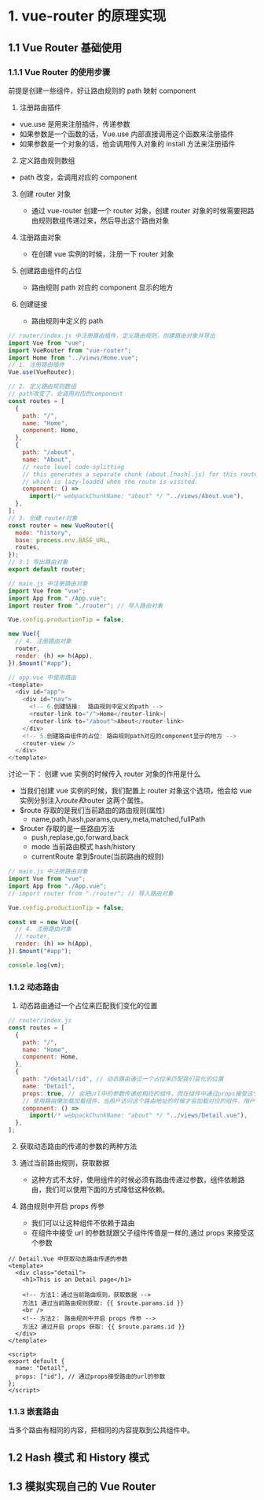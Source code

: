 # 1. vue-router 的原理实现

## 1.1 Vue Router 基础使用

### 1.1.1 Vue Router 的使用步骤

前提是创建一些组件，好让路由规则的 path 映射 component

1. 注册路由插件

- vue.use 是用来注册插件，传递参数
- 如果参数是一个函数的话，Vue.use 内部直接调用这个函数来注册插件
- 如果参数是一个对象的话，他会调用传入对象的 install 方法来注册插件

2. 定义路由规则数组

- path 改变，会调用对应的 component

3. 创建 router 对象

   - 通过 vue-router 创建一个 router 对象，创建 router 对象的时候需要把路由规则数组传递过来，然后导出这个路由对象

4. 注册路由对象

   - 在创建 vue 实例的时候，注册一下 router 对象

5. 创建路由组件的占位

   - 路由规则 path 对应的 component 显示的地方

6. 创建链接
   - 路由规则中定义的 path

```js
// router/index.js 中注册路由插件，定义路由规则，创建路由对象并导出
import Vue from "vue";
import VueRouter from "vue-router";
import Home from "../views/Home.vue";
// 1. 注册路由插件
Vue.use(VueRouter);

// 2. 定义路由规则数组
// path改变了，会调用对应的component
const routes = [
  {
    path: "/",
    name: "Home",
    component: Home,
  },
  {
    path: "/about",
    name: "About",
    // route level code-splitting
    // this generates a separate chunk (about.[hash].js) for this route
    // which is lazy-loaded when the route is visited.
    component: () =>
      import(/* webpackChunkName: "about" */ "../views/About.vue"),
  },
];
// 3. 创建 router对象
const router = new VueRouter({
  mode: "history",
  base: process.env.BASE_URL,
  routes,
});
// 3.1 导出路由对象
export default router;

// main.js 中注册路由对象
import Vue from "vue";
import App from "./App.vue";
import router from "./router"; // 导入路由对象

Vue.config.productionTip = false;

new Vue({
  // 4. 注册路由对象
  router,
  render: (h) => h(App),
}).$mount("#app");

// app.vue 中使用路由
<template>
  <div id="app">
    <div id="nav">
      <!-- 6.创建链接:  路由规则中定义的path -->
      <router-link to="/">Home</router-link>|
      <router-link to="/about">About</router-link>
    </div>
    <!-- 5.创建路由组件的占位: 路由规则path对应的component显示的地方 -->
    <router-view />
  </div>
</template>
```

讨论一下： 创建 vue 实例的时候传入 router 对象的作用是什么

- 当我们创建 vue 实例的时候，我们配置上 router 对象这个选项，他会给 vue 实例分别注入$route和$router 这两个属性。
- \$route 存取的是我们当前路由的路由规则(属性)
  - name,path,hash,params,query,meta,matched,fullPath
- \$router 存取的是一些路由方法
  - push,replase,go,forward,back
  - mode 当前路由模式 hash/history
  - currentRoute 拿到\$route(当前路由的规则)

```js
// main.js 中注册路由对象
import Vue from "vue";
import App from "./App.vue";
// import router from "./router"; // 导入路由对象

Vue.config.productionTip = false;

const vm = new Vue({
  // 4. 注册路由对象
  // router,
  render: (h) => h(App),
}).$mount("#app");

console.log(vm);
```

### 1.1.2 动态路由

1. 动态路由通过一个占位来匹配我们变化的位置

```js
// router/index.js
const routes = [
  {
    path: "/",
    name: "Home",
    component: Home,
  },
  {
    path: "/detail/:id", // 动态路由通过一个占位来匹配我们变化的位置
    name: "Detail",
    props: true, // 会把url中的参数传递给相应的组件，而在组件中通过props接受这个参数就可以了
    // 使用路由懒加载加载组件，当用户访问这个路由地址的时候才会加载对应的组件，用户不访问的时候不会加载这个组件
    component: () =>
      import(/* webpackChunkName: "about" */ "../views/Detail.vue"),
  },
];
```

2. 获取动态路由的传递的参数的两种方法

1. 通过当前路由规则，获取数据
   - 这种方式不太好，使用组件的时候必须有路由传递过参数，组件依赖路由，我们可以使用下面的方式降低这种依赖。
1. 路由规则中开启 props 传参
   - 我们可以让这种组件不依赖于路由
   - 在组件中接受 url 的参数就跟父子组件传值是一样的,通过 props 来接受这个参数

```vue
// Detail.Vue 中获取动态路由传递的参数
<template>
  <div class="detail">
    <h1>This is an Detail page</h1>

    <!-- 方法1：通过当前路由规则，获取数据 -->
    方法1 通过当前路由规则获取: {{ $route.params.id }}
    <br />
    <!-- 方法2： 路由规则中开启 props 传参 -->
    方法2 通过开启 props 获取: {{ $route.params.id }}
  </div>
</template>

<script>
export default {
  name: "Detail",
  props: ["id"], // 通过props接受路由的url的参数
};
</script>
```

### 1.1.3 嵌套路由

当多个路由有相同的内容，把相同的内容提取到公共组件中。

## 1.2 Hash 模式 和 History 模式

## 1.3 模拟实现自己的 Vue Router
